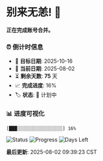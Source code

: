 # 别来无恙! 👋

**正在完成账号合并。**

### ⏰ 倒计时信息

- 🎯 **目标日期**: 2025-10-16
- 📅 **当前日期**: 2025-08-02  
- ⏳ **剩余天数**: **75** 天
- 📈 **完成进度**: 16%
- 🏷️ **状态**: 📅 计划中

### 📊 进度可视化

```
[███░░░░░░░░░░░░░░░░░] 16%
```

![Status](https://img.shields.io/badge/状态-计划中-blue)
![Progress](https://img.shields.io/badge/进度-16%25-blue)
![Days Left](https://img.shields.io/badge/剩余天数-75-orange)

**最后更新**: 2025-08-02 09:39:23 CST

